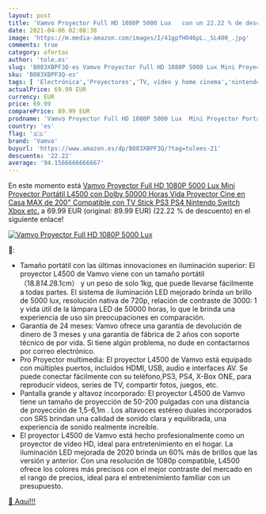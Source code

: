 ```yaml
---
layout: post
title: 'Vamvo Proyector Full HD 1080P 5000 Lux   con un 22.22 % de descuento'
date: 2021-04-06 02:08:38
image: 'https://m.media-amazon.com/images/I/41gpfHO46pL._SL400_.jpg'
comments: true
category: ofertas
author: 'tole.es'
slug: 'B083XBPF3Q-es Vamvo Proyector Full HD 1080P 5000 Lux Mini Proyector...'
sku: 'B083XBPF3Q-es'
tags: [ 'Electrónica','Proyectores','TV, vídeo y home cinema','nintendo','ps4','vamvo','xbox', ]
actualPrice: 69.99 EUR
currency: EUR
price: 69.99
comparePrice: 89.99 EUR
prodname: 'Vamvo Proyector Full HD 1080P 5000 Lux  Mini Proyector Portátil L4500 con Dolby  50000 Horas Vida  Proyector Cine en Casa MAX de 200" Compatible con TV Stick  PS3  PS4  Nintendo Switch  Xbox etc.'
country: 'es'
flag: '🇪🇸'
brand: 'Vamvo'
buyurl: 'https://www.amazon.es/dp/B083XBPF3Q/?tag=tolees-21'
descuento: '22.22'
average: '94.1566666666667'
---
```


En este momento está [Vamvo Proyector Full HD 1080P 5000 Lux  Mini Proyector Portátil L4500 con Dolby  50000 Horas Vida  Proyector Cine en Casa MAX de 200" Compatible con TV Stick  PS3  PS4  Nintendo Switch  Xbox etc.](https://www.amazon.es/dp/B083XBPF3Q/?tag=tolees-21) a 69.99 EUR (original: 89.99 EUR) (22.22 %  de descuento) en el siguiente enlace!

[![Vamvo Proyector Full HD 1080P 5000 Lux  ](https://m.media-amazon.com/images/I/41gpfHO46pL._SL400_.jpg)](https://www.amazon.es/dp/B083XBPF3Q/?tag=tolees-21)

🔎:

- Tamaño portátil con las últimas innovaciones en iluminación superior: El proyector L4500 de Vamvo viene con un tamaño portátil （18.8*14.2*8.1cm） y un peso de solo 1kg, que puede llevarse fácilmente a todas partes. El sistema de iluminación LED mejorado brinda un brillo de 5000 lux, resolución nativa de 720p, relación de contraste de 3000: 1 y vida útil de la lámpara LED de 50000 horas, lo que le brinda una experiencia de uso sin preocupaciones en comparación.
- Garantía de 24 meses: Vamvo ofrece una garantía de devolución de dinero de 3 meses y una garantía de fábrica de 2 años con soporte técnico de por vida. Si tiene algún problema, no dude en contactarnos por correo electrónico.
- Pro Proyector multimedia: El proyector L4500 de Vamvo está equipado con múltiples puertos, incluidos HDMI, USB, audio e interfaces AV. Se puede conectar fácilmente con su teléfono,PS3, PS4, X-Box ONE, para reproducir videos, series de TV, compartir fotos, juegos, etc.
- Pantalla grande y altavoz incorporado: El proyector L4500 de Vamvo tiene un tamaño de proyección de 50-200 pulgadas con una distancia de proyección de 1,5-6,1m . Los altavoces estéreo duales incorporados con SRS brindan una calidad de sonido clara y equilibrada, una experiencia de sonido realmente increíble.
- El proyector L4500 de Vamvo está hecho profesionalmente como un proyector de video HD, ideal para entretenimiento en el hogar. La iluminación LED mejorada de 2020 brinda un 60% más de brillos que las versión y anterior. Con una resolución de 1080p compatible, L4500 ofrece los colores más precisos con el mejor contraste del mercado en el rango de precios, ideal para el entretenimiento familiar con un presupuesto.

[🛒 Aquí!!!](https://www.amazon.es/dp/B083XBPF3Q/?tag=tolees-21)
